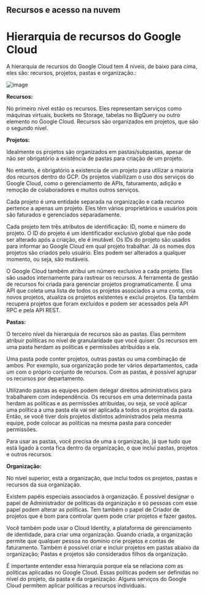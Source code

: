 ## Recursos e acesso na nuvem

# **Hierarquia de recursos do Google Cloud**

A hierarquia de recursos do Google Cloud tem 4 níveis, de baixo para cima, eles são: recursos, projetos, pastas e organização.:

![image](https://user-images.githubusercontent.com/58278652/215269983-aac4e79c-77ce-4770-b788-a308a4e28a9b.png)


**Recursos:**

No primeiro nível estão os recursos. Eles representam serviços como máquinas virtuais, buckets no Storage, tabelas no BigQuery ou outro elemento no Google Cloud. Recursos são organizados em projetos, que são o segundo nível.

**Projetos:**

Idealmente os projetos são organizados em pastas/subpastas, apesar de não ser obrigatório a existência de pastas para criação de um projeto. 

No entanto, é obrigatório a existencia de um projeto para utilizar a maioria dos recursos dentro do GCP. Os projetos viabilizam o uso dos serviços do Google Cloud, como o gerenciamento de APIs, faturamento, adição e remoção de colaboradores e muitos outros serviços.

Cada projeto é uma entidade separada na organização e cada recurso pertence a apenas um projeto. Eles têm vários proprietários e usuários pois são faturados e gerenciados separadamente. 

Cada projeto tem três atributos de identificação: ID, nome e número do projeto.
O ID do projeto é um identificador exclusivo global que não pode ser alterado após a criação, ele é imutável. Os IDs do projeto são usados para informar ao Google Cloud em qual projeto trabalhar. Já os nomes dos projetos são criados pelo usuário. Eles podem ser alterados a qualquer momento, ou seja, são mutáveis.

O Google Cloud também atribui um número exclusivo a cada projeto. Eles são usados internamente para rastrear os recursos. A ferramenta de gestão de recursos foi criada para gerenciar projetos programaticamente. É uma API que coleta uma lista de todos os projetos associados a uma conta, cria novos projetos, atualiza os projetos existentes e exclui projetos. Ela também recupera projetos que foram excluídos e podem ser acessados pela API RPC e pela API REST.

**Pastas:**

O terceiro nível da hierarquia de recursos são as pastas. Elas permitem atribuir políticas no nível de granularidade que você quiser. Os recursos em uma pasta herdam as políticas e permissões atribuídas a ela. 

Uma pasta pode conter projetos, outras pastas ou uma combinação de ambos.
Por exemplo, sua organização pode ter vários departamentos, cada um com o próprio conjunto de recursos. Com as pastas, é possível agrupar os recursos por departamento.

Utilizando pastas as equipes podem delegar direitos administrativos para trabalharem com independência. Os recursos em uma determinada pasta herdam as políticas e as permissões atribuídas, ou seja, se você aplicar uma política a uma pasta ela vai ser aplicada a todos os projetos da pasta. Então, se você tiver dois projetos distintos administrados pela mesma equipe, pode colocar as políticas na mesma pasta para conceder permissões.

Para usar as pastas, você precisa de uma a organização, já que tudo que está ligado à conta fica dentro da organização, o que inclui pastas, projetos e outros recursos.

**Organização:**

No nível superior, está a organização, que inclui todos os projetos, pastas e recursos da sua organização.

Existem papéis especiais associados à organização. É possível designar o papel de Administrador de políticas da organização e só pessoas com esse papel podem alterar as políticas. Tem também o papel de Criador de projetos que é bom para controlar quem pode criar projetos e fazer gastos.

Você também pode usar o Cloud Identity, a plataforma de gerenciamento de identidade, para criar uma organização. Quando criada, a organização permite que qualquer pessoa no domínio crie projetos e contas de faturamento. Também é possível criar e incluir projetos em pastas abaixo da organização;
Pastas e projetos são considerados filhos da organização.

É importante entender essa hierarquia porque ela se relaciona com as políticas aplicadas no Google Cloud. Essas políticas podem ser definidas no nível do projeto, da pasta e da organização. Alguns serviços do Google Cloud permitem aplicar políticas a recursos individuais.



